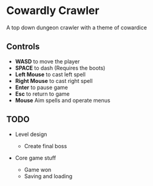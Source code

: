 # Cowardly Crawler
A top down dungeon crawler with a theme of cowardice

## Controls
* **WASD** to move the player
* **SPACE** to dash (Requires the boots)
* **Left Mouse** to cast left spell
* **Right Mouse** to cast right spell
* **Enter** to pause game
* **Esc** to return to game
* **Mouse** Aim spells and operate menus

## TODO
* Level design
  * Create final boss

* Core game stuff
  * Game won
  * Saving and loading
